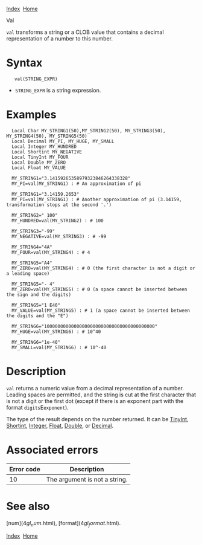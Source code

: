 [Index](index.html)  [Home](getting-started_home.html)

Val

`val` transforms a string or a CLOB value that contains a decimal representation of a number to this number.

# Syntax

```
   val(STRING_EXPR)
```

* `STRING_EXPR` is a string expression.

# Examples

```
  Local Char MY_STRING1(50),MY_STRING2(50), MY_STRING3(50), MY_STRING4(50), MY_STRING5(50)
  Local Decimal MY_PI, MY_HUGE, MY_SMALL
  Local Integer MY_HUNDRED
  Local Shortint MY_NEGATIVE
  Local TinyInt MY_FOUR
  Local Double MY_ZERO
  Local Float MY_VALUE

  MY_STRING1="3.14159265358979323846264338328"
  MY_PI=val(MY_STRING1) : # An approximation of pi

  MY_STRING1="3.14159.2653"
  MY_PI=val(MY_STRING1) : # Another approximation of pi (3.14159, transformation stops at the second '.')

  MY_STRING2=" 100"
  MY_HUNDRED=val(MY_STRING2) : # 100

  MY_STRING3="-99"
  MY_NEGATIVE=val(MY_STRING3) : # -99

  MY_STRING4="4A"
  MY_FOUR=val(MY_STRING4) : # 4

  MY_STRING5="A4"
  MY_ZERO=val(MY_STRING4) : # 0 (the first character is not a digit or a leading space)

  MY_STRING5="- 4"
  MY_ZERO=val(MY_STRING5) : # 0 (a space cannot be inserted between the sign and the digits)

  MY_STRING5="1 E40"
  MY_VALUE=val(MY_STRING5) : # 1 (a space cannot be inserted between the digits and the "E")

  MY_STRING6="10000000000000000000000000000000000000000"
  MY_HUGE=val(MY_STRING6) : # 10^40

  MY_STRING6="1e-40"
  MY_SMALL=val(MY_STRING6) : # 10^-40
```

# Description

`val` returns a numeric value from a decimal representation of a number. Leading spaces are permitted, and the string is cut at the first character that is not a digit or the first dot (except if there is an exponent part with the format `digits`E`exponent`).

The type of the result depends on the number returned. It can be [TinyInt](4gl_tinyint.html), [Shortint](4gl_shortint.html), [Integer](4gl_integer.html), [Float](4gl_float.html), [Double](4gl_double.html), or [Decimal](4gl_decimal.html).

# Associated errors

| Error code | Description |
| --- | --- |
| 10 | The argument is not a string. |

# See also

[num$](4gl_num$.html), [format$](4gl_format$.html).

  

[Index](index.html)  [Home](getting-started_home.html)